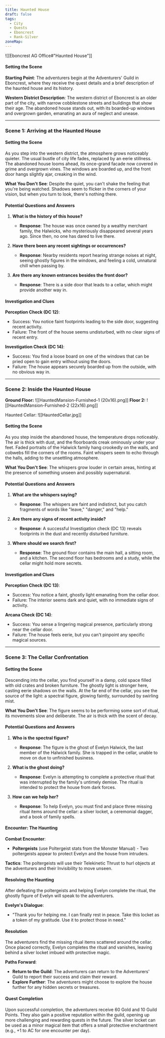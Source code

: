 ```yaml
---
title: Haunted House
draft: false
tags:
  - City
  - Quests
  - Eboncrest
  - Rank-Silver
zoneMap:
---
```



![[Eboncrest AG Office#"Haunted House"]]



#### Setting the Scene

**Starting Point**: The adventurers begin at the Adventurers' Guild in Eboncrest, where they receive the quest details and a brief description of the haunted house and its history.

**Western District Description**: The western district of Eboncrest is an older part of the city, with narrow cobblestone streets and buildings that show their age. The abandoned house stands out, with its boarded-up windows and overgrown garden, emanating an aura of neglect and unease.

---

### Scene 1: Arriving at the Haunted House

#### Setting the Scene

As you step into the western district, the atmosphere grows noticeably quieter. The usual bustle of city life fades, replaced by an eerie stillness. The abandoned house looms ahead, its once-grand facade now covered in grime and overgrown vines. The windows are boarded up, and the front door hangs slightly ajar, creaking in the wind.

**What You Don't See**: Despite the quiet, you can't shake the feeling that you're being watched. Shadows seem to flicker in the corners of your vision, but when you turn to look, there's nothing there.

#### Potential Questions and Answers

1. **What is the history of this house?**
   - **Response**: The house was once owned by a wealthy merchant family, the Halwicks, who mysteriously disappeared several years ago. Since then, no one has dared to live there.

2. **Have there been any recent sightings or occurrences?**
   - **Response**: Nearby residents report hearing strange noises at night, seeing ghostly figures in the windows, and feeling a cold, unnatural chill when passing by.

3. **Are there any known entrances besides the front door?**
   - **Response**: There is a side door that leads to a cellar, which might provide another way in.

#### Investigation and Clues

**Perception Check (DC 12)**:
- Success: You notice faint footprints leading to the side door, suggesting recent activity.
- Failure: The front of the house seems undisturbed, with no clear signs of recent entry.

**Investigation Check (DC 14)**:
- Success: You find a loose board on one of the windows that can be pried open to gain entry without using the doors.
- Failure: The house appears securely boarded up from the outside, with no obvious way in.

---

### Scene 2: Inside the Haunted House

**Ground Floor:**
![[HauntedMansion-Furnished-1 (20x16).png]]
**Floor 2:**
![[HauntedMansion-Furnished-2 (22x16).png]]

Haunted Cellar:
![[HauntedCellar.jpg]]

#### Setting the Scene

As you step inside the abandoned house, the temperature drops noticeably. The air is thick with dust, and the floorboards creak ominously under your feet. Faded portraits of the Halwick family hang crookedly on the walls, and cobwebs fill the corners of the rooms. Faint whispers seem to echo through the halls, adding to the unsettling atmosphere.

**What You Don't See**: The whispers grow louder in certain areas, hinting at the presence of something unseen and possibly supernatural.

#### Potential Questions and Answers

1. **What are the whispers saying?**
   - **Response**: The whispers are faint and indistinct, but you catch fragments of words like "leave," "danger," and "help."

2. **Are there any signs of recent activity inside?**
   - **Response**: A successful Investigation check (DC 13) reveals footprints in the dust and recently disturbed furniture.

3. **Where should we search first?**
   - **Response**: The ground floor contains the main hall, a sitting room, and a kitchen. The second floor has bedrooms and a study, while the cellar might hold more secrets.

#### Investigation and Clues

**Perception Check (DC 13)**:
- Success: You notice a faint, ghostly light emanating from the cellar door.
- Failure: The interior seems dark and quiet, with no immediate signs of activity.

**Arcana Check (DC 14)**:
- Success: You sense a lingering magical presence, particularly strong near the cellar door.
- Failure: The house feels eerie, but you can't pinpoint any specific magical sources.

---

### Scene 3: The Cellar Confrontation

#### Setting the Scene

Descending into the cellar, you find yourself in a damp, cold space filled with old crates and broken furniture. The ghostly light is stronger here, casting eerie shadows on the walls. At the far end of the cellar, you see the source of the light: a spectral figure, glowing faintly, surrounded by swirling mist.

**What You Don't See**: The figure seems to be performing some sort of ritual, its movements slow and deliberate. The air is thick with the scent of decay.

#### Potential Questions and Answers

1. **Who is the spectral figure?**
   - **Response**: The figure is the ghost of Evelyn Halwick, the last member of the Halwick family. She is trapped in the cellar, unable to move on due to unfinished business.

2. **What is the ghost doing?**
   - **Response**: Evelyn is attempting to complete a protective ritual that was interrupted by the family's untimely demise. The ritual is intended to protect the house from dark forces.

3. **How can we help her?**
   - **Response**: To help Evelyn, you must find and place three missing ritual items around the cellar: a silver locket, a ceremonial dagger, and a book of family spells.

#### Encounter: The Haunting

**Combat Encounter**:
- **Poltergeists** (use Poltergeist stats from the Monster Manual) - Two poltergeists appear to protect Evelyn and the house from intruders.

**Tactics**: The poltergeists will use their Telekinetic Thrust to hurl objects at the adventurers and their Invisibility to move unseen.

#### Resolving the Haunting

After defeating the poltergeists and helping Evelyn complete the ritual, the ghostly figure of Evelyn will speak to the adventurers.

**Evelyn's Dialogue**:
- "Thank you for helping me. I can finally rest in peace. Take this locket as a token of my gratitude. Use it to protect those in need."

#### Resolution

The adventurers find the missing ritual items scattered around the cellar. Once placed correctly, Evelyn completes the ritual and vanishes, leaving behind a silver locket imbued with protective magic.

**Paths Forward**:
- **Return to the Guild**: The adventurers can return to the Adventurers' Guild to report their success and claim their reward.
- **Explore Further**: The adventurers might choose to explore the house further for any hidden secrets or treasures.

#### Quest Completion

Upon successful completion, the adventurers receive 60 Gold and 10 Guild Points. They also gain a positive reputation within the guild, opening up more challenging and rewarding quests in the future. The silver locket can be used as a minor magical item that offers a small protective enchantment (e.g., +1 to AC for one encounter per day).